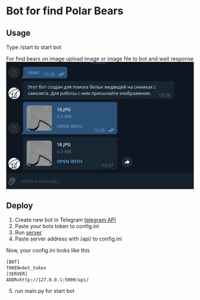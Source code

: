 # Bot for find Polar Bears
## Usage
Type /start to start bot

For find bears on image upload image or image file to bot and wait response
![screenshot](assets/screen.png)
## Deploy
1. Create new bot in Telegram [ telegram API](https://core.telegram.org/bots/api)
2. Paste your bots token to config.ini
3. Run [server](https://github.com/BearFinder/api_server.git)
4. Paste server address with /api/ to config.ini

Now, your config.ini looks like this
```
[BOT]
TOKEN=bot_token
[SERVER]
ADDR=http://127.0.0.1:5000/api/
```
5. run main.py for start bot